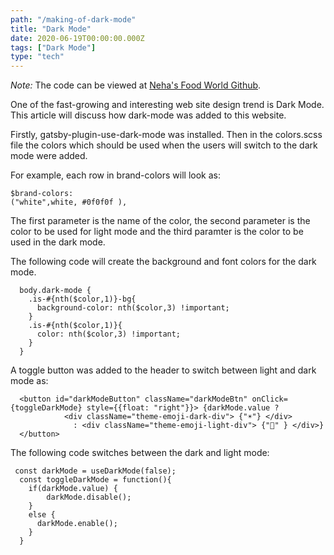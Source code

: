 ```yaml
---
path: "/making-of-dark-mode"
title: "Dark Mode"
date: 2020-06-19T00:00:00.000Z
tags: ["Dark Mode"]
type: "tech"
---
```

*Note:* The code can be viewed at <a href="https://github.com/NehaDadhich/nehasFoodWorld" target="_blank" rel="noopener noreferrer" class="link">  Neha's Food World Github</a>.

One of the fast-growing and interesting web site design trend is Dark Mode. This article will discuss how dark-mode was added 
to this website. 

Firstly, gatsby-plugin-use-dark-mode was installed.
Then in the colors.scss file the colors which should be used when the users will switch to the dark mode were added.

For example, each row in brand-colors will look as:

``` scss{numberLines: true}
$brand-colors: 
("white",white, #0f0f0f ),
```

The first parameter is the name of the color, the second parameter is the color to be used for light mode and the third paramter is the color to be used in the dark mode. 

The following code will create the background and font colors for the dark mode. 

```scss{numberLines: true}
  body.dark-mode {
    .is-#{nth($color,1)}-bg{
      background-color: nth($color,3) !important;
    }
    .is-#{nth($color,1)}{
      color: nth($color,3) !important;
    }
  }
  ```

A toggle button was added to the header to switch between light and dark mode as: 

```Javascript{numberLines: true}
  <button id="darkModeButton" className="darkModeBtn" onClick={toggleDarkMode} style={{float: "right"}}> {darkMode.value ?
            <div className="theme-emoji-dark-div"> {"☀️"} </div>
              : <div className="theme-emoji-light-div"> {"🌙" } </div>} 
  </button>
```

The following code switches between the dark and light mode: 

```Javascript{numberLines: true}
 const darkMode = useDarkMode(false);
  const toggleDarkMode = function(){
    if(darkMode.value) {
        darkMode.disable();
    }
    else {
      darkMode.enable();
    }
  }
```


